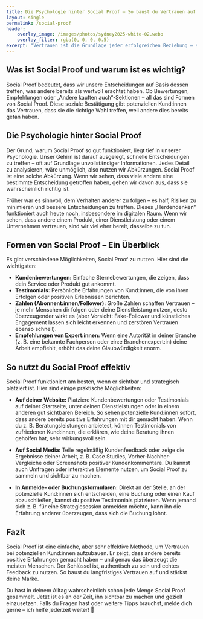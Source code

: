 ```yaml
---
title: Die Psychologie hinter Social Proof – So baust du Vertrauen auf
layout: single
permalink: /social-proof
header:
    overlay_image: /images/photos/sydney2025-white-02.webp
    overlay_filter: rgba(0, 0, 0, 0.5)
excerpt: "Vertrauen ist die Grundlage jeder erfolgreichen Beziehung – sei es im Business, in Freundschaften oder im Sport. Wir alle wollen sicherstellen, dass wir die richtige Entscheidung treffen. Genau hier kommt Social Proof ins Spiel. Doch was genau ist Social Proof, und warum funktioniert es so gut? Lass uns einen kurzen Blick auf die Psychologie dahinter werfen und wie du sie für dein Business nutzen kannst."
---
```



## **Was ist Social Proof und warum ist es wichtig?**

Social Proof bedeutet, dass wir unsere Entscheidungen auf Basis dessen treffen, was andere bereits als wertvoll erachtet haben. Ob Bewertungen, Empfehlungen oder „Andere kauften auch“-Sektionen – all das sind Formen von Social Proof. Diese soziale Bestätigung gibt potenziellen Kund:innen das Vertrauen, dass sie die richtige Wahl treffen, weil andere dies bereits getan haben.

## **Die Psychologie hinter Social Proof**

Der Grund, warum Social Proof so gut funktioniert, liegt tief in unserer Psychologie. Unser Gehirn ist darauf ausgelegt, schnelle Entscheidungen zu treffen – oft auf Grundlage unvollständiger Informationen. Jedes Detail zu analysieren, wäre unmöglich, also nutzen wir Abkürzungen. Social Proof ist eine solche Abkürzung. Wenn wir sehen, dass viele andere eine bestimmte Entscheidung getroffen haben, gehen wir davon aus, dass sie wahrscheinlich richtig ist.

Früher war es sinnvoll, dem Verhalten anderer zu folgen – es half, Risiken zu minimieren und bessere Entscheidungen zu treffen. Dieses „Herdendenken“ funktioniert auch heute noch, insbesondere im digitalen Raum. Wenn wir sehen, dass andere einem Produkt, einer Dienstleistung oder einem Unternehmen vertrauen, sind wir viel eher bereit, dasselbe zu tun.

## **Formen von Social Proof – Ein Überblick**

Es gibt verschiedene Möglichkeiten, Social Proof zu nutzen. Hier sind die wichtigsten:

- **Kundenbewertungen:** Einfache Sternebewertungen, die zeigen, dass dein Service oder Produkt gut ankommt.
- **Testimonials:** Persönliche Erfahrungen von Kund:innen, die von ihren Erfolgen oder positiven Erlebnissen berichten.
- **Zahlen (Abonnent:innen/Follower):** Große Zahlen schaffen Vertrauen – je mehr Menschen dir folgen oder deine Dienstleistung nutzen, desto überzeugender wirkt es (aber Vorsicht: Fake-Follower und künstliches Engagement lassen sich leicht erkennen und zerstören Vertrauen ebenso schnell).
- **Empfehlungen von Expert:innen:** Wenn eine Autorität in deiner Branche (z. B. eine bekannte Fachperson oder ein:e Branchenexpert:in) deine Arbeit empfiehlt, erhöht das deine Glaubwürdigkeit enorm.

## **So nutzt du Social Proof effektiv**

Social Proof funktioniert am besten, wenn er sichtbar und strategisch platziert ist. Hier sind einige praktische Möglichkeiten:

- **Auf deiner Website:** Platziere Kundenbewertungen oder Testimonials auf deiner Startseite, unter deinen Dienstleistungen oder in einem anderen gut sichtbaren Bereich. So sehen potenzielle Kund:innen sofort, dass andere bereits positive Erfahrungen mit dir gemacht haben. Wenn du z. B. Beratungsleistungen anbietest, können Testimonials von zufriedenen Kund:innen, die erklären, wie deine Beratung ihnen geholfen hat, sehr wirkungsvoll sein.

- **Auf Social Media:** Teile regelmäßig Kundenfeedback oder zeige die Ergebnisse deiner Arbeit, z. B. Case Studies, Vorher-Nachher-Vergleiche oder Screenshots positiver Kundenkommentare. Du kannst auch Umfragen oder interaktive Elemente nutzen, um Social Proof zu sammeln und sichtbar zu machen.

- **In Anmelde- oder Buchungsformularen:** Direkt an der Stelle, an der potenzielle Kund:innen sich entscheiden, eine Buchung oder einen Kauf abzuschließen, kannst du positive Testimonials platzieren. Wenn jemand sich z. B. für eine Strategiesession anmelden möchte, kann ihn die Erfahrung anderer überzeugen, dass sich die Buchung lohnt.

## **Fazit**

Social Proof ist eine einfache, aber sehr effektive Methode, um Vertrauen bei potenziellen Kund:innen aufzubauen. Er zeigt, dass andere bereits positive Erfahrungen gemacht haben – und genau das überzeugt die meisten Menschen. Der Schlüssel ist, authentisch zu sein und echtes Feedback zu nutzen. So baust du langfristiges Vertrauen auf und stärkst deine Marke.

Du hast in deinem Alltag wahrscheinlich schon jede Menge Social Proof gesammelt. Jetzt ist es an der Zeit, ihn sichtbar zu machen und gezielt einzusetzen. Falls du Fragen hast oder weitere Tipps brauchst, melde dich gerne – ich helfe jederzeit weiter! 🚀  
